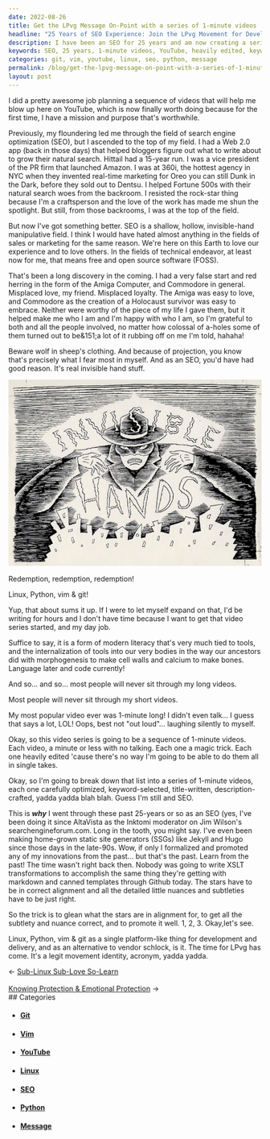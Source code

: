 ```yaml
---
date: 2022-08-26
title: Get the LPvg Message On-Point with a series of 1-minute videos
headline: "25 Years of SEO Experience: Join the LPvg Movement for Development and Delivery!"
description: I have been an SEO for 25 years and am now creating a series of 1-minute videos to grow my presence on YouTube. I'm using heavily edited videos, optimized for keywords and titles, to spread my message and mission. I decided to promote the idea of Linux, Python, vim and git as a single platform for development and delivery, and called it the LPvg movement. Join me as I share my 25 years of SEO experience to help you grow your presence on YouTube.
keywords: SEO, 25 years, 1-minute videos, YouTube, heavily edited, keywords, titles, message, mission, Linux, Python, vim, git, static site generators, XSLT, markdown, templates, Github, alignment, stars, nuances, subtleties, vendor schlock, LPvg movement
categories: git, vim, youtube, linux, seo, python, message
permalink: /blog/get-the-lpvg-message-on-point-with-a-series-of-1-minute-videos/
layout: post
---
```



I did a pretty awesome job planning a sequence of videos that will help me blow
up here on YouTube, which is now finally worth doing because for the first
time, I have a mission and purpose that's worthwhile.

Previously, my floundering led me through the field of search engine
optimization (SEO), but I ascended to the top of my field. I had a Web 2.0 app
(back in those days) that helped bloggers figure out what to write about to
grow their natural search. Hittail had a 15-year run. I was a vice president of
the PR firm that launched Amazon. I was at 360i, the hottest agency in NYC when
they invented real-time marketing for Oreo you can still Dunk in the Dark,
before they sold out to Dentsu. I helped Fortune 500s with their natural search
woes from the backroom. I resisted the rock-star thing because I'm a
craftsperson and the love of the work has made me shun the spotlight. But
still, from those backrooms, I was at the top of the field.

But now I've got something better. SEO is a shallow, hollow, invisible-hand
manipulative field. I think I would have hated almost anything in the fields of
sales or marketing for the same reason. We're here on this Earth to love our
experience and to love others. In the fields of technical endeavor, at least
now for me, that means free and open source software (FOSS).

That's been a long discovery in the coming. I had a very false start and red
herring in the form of the Amiga Computer, and Commodore in general. Misplaced
love, my friend. Misplaced loyalty. The Amiga was easy to love, and Commodore
as the creation of a Holocaust survivor was easy to embrace. Neither were
worthy of the piece of my life I gave them, but it helped make me who I am and
I'm happy with who I am, so I'm grateful to both and all the people involved,
no matter how colossal of a-holes some of them turned out to be&151;a lot of it
rubbing off on me I'm told, hahaha!

Beware wolf in sheep's clothing. And because of projection, you know that's
precisely what I fear most in myself. And as an SEO, you'd have had good
reason. It's real invisible hand stuff.

![Invisible Hands Seo Liquid Television](/assets/images/invisible-hands-seo-liquid-television.jpg)

Redemption, redemption, redemption!

Linux, Python, vim & git!

Yup, that about sums it up. If I were to let myself expand on that, I'd be
writing for hours and I don't have time because I want to get that video series
started, and my day job.

Suffice to say, it is a form of modern literacy that's very much tied to tools,
and the internalization of tools into our very bodies in the way our ancestors
did with morphogenesis to make cell walls and calcium to make bones. Language
later and code currently!

And so... and so... most people will never sit through my long videos.

Most people will never sit through my short videos.

My most popular video ever was 1-minute long! I didn't even talk... I guess
that says a lot, LOL! Oops, best not "out loud"... laughing silently to myself.

Okay, so this video series is going to be a sequence of 1-minute videos. Each
video, a minute or less with no talking. Each one a magic trick. Each one
heavily edited 'cause there's no way I'm going to be able to do them all in
single takes.

Okay, so I'm going to break down that list into a series of 1-minute videos,
each one carefully optimized, keyword-selected, title-written,
description-crafted, yadda yadda blah blah. Guess I'm still and SEO.

This is ***why*** I went through these past 25-years or so as an SEO (yes, I've
been doing it since AltaVista as the Inktomi moderator on Jim Wilson's
searchengineforum.com. Long in the tooth, you might say. I've even been making
home-grown static site generators (SSGs) like Jekyll and Hugo since those days
in the late-90s. Wow, if only I formalized and promoted any of my innovations
from the past... but that's the past. Learn from the past! The time wasn't
right back then. Nobody was going to write XSLT transformations to accomplish
the same thing they're getting with markdown and canned templates through
Github today. The stars have to be in correct alignment and all the detailed
little nuances and subtleties have to be just right.

So the trick is to glean what the stars are in alignment for, to get all the
subtlety and nuance correct, and to promote it well. 1, 2, 3. Okay,let's see.

Linux, Python, vim & git as a single platform-like thing for development and
delivery, and as an alternative to vendor schlock, is it. The time for LPvg has
come. It's a legit movement identity, acronym, yadda yadda.


<div class="arrow-links"><div class="post-nav-prev"><span class="arrow">&larr;&nbsp;</span><a href="/blog/sub-linux-sub-love-so-learn/">Sub-Linux Sub-Love So-Learn</a></div> &nbsp; <div class="post-nav-next"><a href="/blog/knowing-protection-emotional-protection/">Knowing Protection & Emotional Protection</a><span class="arrow">&nbsp;&rarr;</span></div></div>
## Categories

<ul>
<li><h4><a href='/git/'>Git</a></h4></li>
<li><h4><a href='/vim/'>Vim</a></h4></li>
<li><h4><a href='/youtube/'>YouTube</a></h4></li>
<li><h4><a href='/linux/'>Linux</a></h4></li>
<li><h4><a href='/seo/'>SEO</a></h4></li>
<li><h4><a href='/python/'>Python</a></h4></li>
<li><h4><a href='/message/'>Message</a></h4></li></ul>